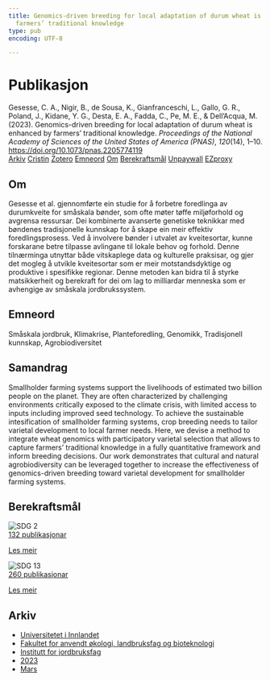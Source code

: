 ```yaml
---
title: Genomics-driven breeding for local adaptation of durum wheat is enhanced by
  farmers’ traditional knowledge
type: pub
encoding: UTF-8

---
```

<h1>Publikasjon</h1>
<article id="csl-bib-container-QZLH8CE7" class="csl-bib-container">
  <div class="csl-bib-body"> <div class="csl-entry">Gesesse, C. A., Nigir, B., de Sousa, K., Gianfranceschi, L., Gallo, G. R., Poland, J., Kidane, Y. G., Desta, E. A., Fadda, C., Pe, M. E., &#38; Dell’Acqua, M. (2023). Genomics-driven breeding for local adaptation of durum wheat is enhanced by farmers’ traditional knowledge. <i>Proceedings of the National Academy of Sciences of the United States of America (PNAS)</i>, <i>120</i>(14), 1–10. <a href="https://doi.org/10.1073/pnas.2205774119">https://doi.org/10.1073/pnas.2205774119</a></div> </div>
  <div class="csl-bib-buttons">
    <a href="#taxonomy-article-QZLH8CE7" alt="archive" class="csl-bib-button">Arkiv</a>
    <a href="https://app.cristin.no/results/show.jsf?id=2137452" alt="Cristin" class="csl-bib-button">Cristin</a>
    <a href="http://zotero.org/groups/5881554/items/QZLH8CE7" alt="Zotero" class="csl-bib-button">Zotero</a>
    <a href="#keywords-article-QZLH8CE7" alt="keywords" class="csl-bib-button">Emneord</a>
    <a href="#about-article-QZLH8CE7" alt="about_pub" class="csl-bib-button">Om</a>
    <a href="#sdg-article-QZLH8CE7" alt="sdg" class="csl-bib-button">Berekraftsmål</a>
    <a href="https://doi.org/10.1073/pnas.2205774119" alt="Unpaywall" class="csl-bib-button">Unpaywall</a>
    <a href="https://doi.org/10.1073/pnas.2205774119" alt="EZproxy" class="csl-bib-button">EZproxy</a>
  </div>
  <div id="csl-bib-meta-container-QZLH8CE7"></div>
</article>
<div id="csl-bib-meta-QZLH8CE7" class="csl-bib-meta">
  <article id="about-article-QZLH8CE7" class="about_pub-article">
    <h1>Om</h1>
    Gesesse et al. gjennomførte ein studie for å forbetre foredlinga av durumkveite for småskala bønder, som ofte møter tøffe miljøforhold og avgrensa ressursar. Dei kombinerte avanserte genetiske teknikkar med bøndenes tradisjonelle kunnskap for å skape ein meir effektiv foredlingsprosess. Ved å involvere bønder i utvalet av kveitesortar, kunne forskarane betre tilpasse avlingane til lokale behov og forhold. Denne tilnærminga utnyttar både vitskaplege data og kulturelle praksisar, og gjer det mogleg å utvikle kveitesortar som er meir motstandsdyktige og produktive i spesifikke regionar. Denne metoden kan bidra til å styrke matsikkerheit og berekraft for dei om lag to milliardar menneska som er avhengige av småskala jordbrukssystem.
  </article>
  <article id="keywords-article-QZLH8CE7" class="keywords-article">
    <h1>Emneord</h1>
    Småskala jordbruk, Klimakrise, Planteforedling, Genomikk, Tradisjonell kunnskap, Agrobiodiversitet
  </article>
  <article id="abstract-article-QZLH8CE7" class="abstract-article">
    <h1>Samandrag</h1>
    Smallholder farming systems support the livelihoods of estimated two billion people on the planet. They are often characterized by challenging environments critically exposed to the climate crisis, with limited access to inputs including improved seed technology. To achieve the sustainable intesification of smallholder farming systems, crop breeding needs to tailor varietal development to local farmer needs. Here, we devise a method to integrate wheat genomics with participatory varietal selection that allows to capture farmers’ traditional knowledge in a fully quantitative framework and inform breeding decisions. Our work demonstrates that cultural and natural agrobiodiversity can be leveraged together to increase the effectiveness of genomics-driven breeding toward varietal development for smallholder farming systems.
  </article>
  <article id="sdg-article-QZLH8CE7" class="sdg-article">
    <h1>Berekraftsmål</h1>
    <div class="sdg-container"><div id="sdg2" class="sdg">
        <img src="{{< params subfolder >}}images/sdg/sdg02_nn.png" class="image" alt="SDG 2">
        <div class="sdg-overlay">
          <a href="{{< params subfolder >}}nn/archive/?sdg=2#archive" class="sdg-publication-count"><span>132</span> publikasjonar</a>
          <p><a href="https://fn.no/om-fn/fns-baerekraftsmaal/utrydde-sult?lang=nno-NO" class="sdg-read-more">Les meir</a></p>
        </div>
      </div> <div id="sdg13" class="sdg">
        <img src="{{< params subfolder >}}images/sdg/sdg13_nn.png" class="image" alt="SDG 13">
        <div class="sdg-overlay">
          <a href="{{< params subfolder >}}nn/archive/?sdg=13#archive" class="sdg-publication-count"><span>260</span> publikasjonar</a>
          <p><a href="https://fn.no/om-fn/fns-baerekraftsmaal/stoppe-klimaendringene?lang=nno-NO" class="sdg-read-more">Les meir</a></p>
        </div>
      </div></div>
  </article>
  <article id="taxonomy-article-QZLH8CE7" class="taxonomy-article">
    <h1>Arkiv</h1>
    <ul>
      <li><a href="{{< params subfolder >}}nn/archive/?key=3DCRN523">Universitetet i Innlandet</a></li>
      <li><a href="{{< params subfolder >}}nn/archive/?key=T77LXH6D">Fakultet for anvendt økologi, landbruksfag og bioteknologi</a></li>
      <li><a href="{{< params subfolder >}}nn/archive/?key=SSN4QLEC">Institutt for jordbruksfag</a></li>
      <li><a href="{{< params subfolder >}}nn/archive/?key=DRHXCX63">2023</a></li>
      <li><a href="{{< params subfolder >}}nn/archive/?key=DBASN8MZ">Mars</a></li>
    </ul>
  </article>
</div>
